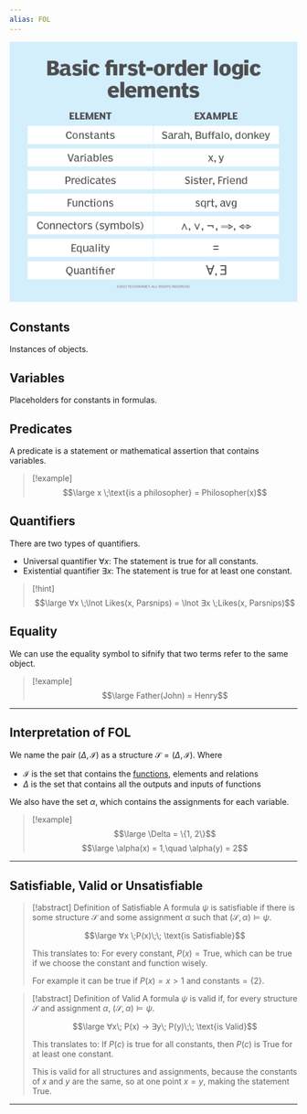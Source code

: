 ```yaml
---
alias: FOL
---
```


![](../z_images/Pasted%20image%2020230710182554.png)


## Constants

Instances of objects.


## Variables

Placeholders for constants in formulas.


## Predicates

A predicate is a statement or mathematical assertion that contains variables.

> [!example]
> $$\large x \;\text{is a philosopher} = Philosopher(x)$$


## Quantifiers

There are two types of quantifiers.
- Universal quantifier $∀x$: The statement is true for all constants.
- Existential quantifier $∃x$: The statement is true for at least one constant.

> [!hint]
> $$\large ∀x \;\lnot Likes(x, Parsnips) = \lnot ∃x \;Likes(x, Parsnips)$$


## Equality

We can use the equality symbol to sifnify that two terms refer to the same object.

> [!example]
> $$\large Father(John) = Henry$$

---


## Interpretation of FOL

We name the pair $(Δ, \mathcal{I})$ as a structure $\mathcal{S}=(Δ, \mathcal{I})$.
Where
- $\mathcal{I}$ is the set that contains the [functions](Functions.md), elements and relations
- $\Delta$ is the set that contains all the outputs and inputs of functions

We also have the set $\alpha$, which contains the assignments for each variable.

> [!example]
> $$\large \Delta = \{1, 2\}$$
> $$\large \alpha(x) = 1,\quad \alpha(y) = 2$$

---


## Satisfiable, Valid or Unsatisfiable

> [!abstract] Definition of Satisfiable
> A formula $ψ$ is satisfiable if there is some structure $\mathcal{S}$ and some assignment $α$ such that $(\mathcal{S}, α) ⊨ ψ$.
> 
> $$\large ∀x \;P(x)\;\; \text{is Satisfiable}$$
> 
> This translates to: For every constant, $P(x) = \text{True}$, which can be true if we choose the constant and function wisely.
> 
> For example it can be true if $P(x) = x > 1$ and $\text{constants} = \{2\}$.

> [!abstract] Definition of Valid
> A formula $ψ$ is valid if, for every structure $\mathcal{S}$ and assignment $α$, $(\mathcal{S}, α) ⊨ ψ$.
> 
> $$\large ∀x\; P(x) → ∃y\; P(y)\;\; \text{is Valid}$$
> 
> This translates to: If $P(c)$ is true for all constants, then $P(c)$ is True for at least one constant.
> 
> This is valid for all structures and assignments, because the constants of $x$ and $y$ are the same, so at one point $x = y$, making the statement True.

---

